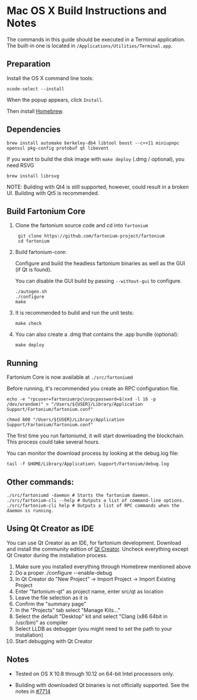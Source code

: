 Mac OS X Build Instructions and Notes
====================================
The commands in this guide should be executed in a Terminal application.
The built-in one is located in `/Applications/Utilities/Terminal.app`.

Preparation
-----------
Install the OS X command line tools:

`xcode-select --install`

When the popup appears, click `Install`.

Then install [Homebrew](https://brew.sh).

Dependencies
----------------------

    brew install automake berkeley-db4 libtool boost --c++11 miniupnpc openssl pkg-config protobuf qt libevent

If you want to build the disk image with `make deploy` (.dmg / optional), you need RSVG

    brew install librsvg

NOTE: Building with Qt4 is still supported, however, could result in a broken UI. Building with Qt5 is recommended.

Build Fartonium Core
------------------------

1. Clone the fartonium source code and cd into `fartonium`

        git clone https://github.com/fartonium-project/fartonium
        cd fartonium

2.  Build fartonium-core:

    Configure and build the headless fartonium binaries as well as the GUI (if Qt is found).

    You can disable the GUI build by passing `--without-gui` to configure.

        ./autogen.sh
        ./configure
        make

3.  It is recommended to build and run the unit tests:

        make check

4.  You can also create a .dmg that contains the .app bundle (optional):

        make deploy

Running
-------

Fartonium Core is now available at `./src/fartoniumd`

Before running, it's recommended you create an RPC configuration file.

    echo -e "rpcuser=fartoniumrpc\nrpcpassword=$(xxd -l 16 -p /dev/urandom)" > "/Users/${USER}/Library/Application Support/Fartonium/fartonium.conf"

    chmod 600 "/Users/${USER}/Library/Application Support/Fartonium/fartonium.conf"

The first time you run fartoniumd, it will start downloading the blockchain. This process could take several hours.

You can monitor the download process by looking at the debug.log file:

    tail -f $HOME/Library/Application\ Support/Fartonium/debug.log

Other commands:
-------

    ./src/fartoniumd -daemon # Starts the fartonium daemon.
    ./src/fartonium-cli --help # Outputs a list of command-line options.
    ./src/fartonium-cli help # Outputs a list of RPC commands when the daemon is running.

Using Qt Creator as IDE
------------------------
You can use Qt Creator as an IDE, for fartonium development.
Download and install the community edition of [Qt Creator](https://www.qt.io/download/).
Uncheck everything except Qt Creator during the installation process.

1. Make sure you installed everything through Homebrew mentioned above
2. Do a proper ./configure --enable-debug
3. In Qt Creator do "New Project" -> Import Project -> Import Existing Project
4. Enter "fartonium-qt" as project name, enter src/qt as location
5. Leave the file selection as it is
6. Confirm the "summary page"
7. In the "Projects" tab select "Manage Kits..."
8. Select the default "Desktop" kit and select "Clang (x86 64bit in /usr/bin)" as compiler
9. Select LLDB as debugger (you might need to set the path to your installation)
10. Start debugging with Qt Creator

Notes
-----

* Tested on OS X 10.8 through 10.12 on 64-bit Intel processors only.

* Building with downloaded Qt binaries is not officially supported. See the notes in [#7714](https://github.com/bitcoin/bitcoin/issues/7714)
